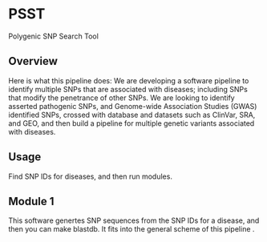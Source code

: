 # PSST
Polygenic SNP Search Tool

## Overview

Here is what this pipeline does: We are developing a software pipeline to identify multiple SNPs that are associated with diseases; including SNPs that modify the penetrance of other SNPs. We are looking to identify asserted pathogenic SNPs, and Genome-wide Association Studies (GWAS) identified SNPs, crossed with database and datasets such as ClinVar, SRA, and GEO, and then build a pipeline for multiple genetic variants associated with diseases.


## Usage

Find SNP IDs for diseases, and then run modules.

## Module 1

This software genertes SNP sequences from the SNP IDs for a disease, and then you can make blastdb.  It fits into the general scheme of this pipeline <here>.  
